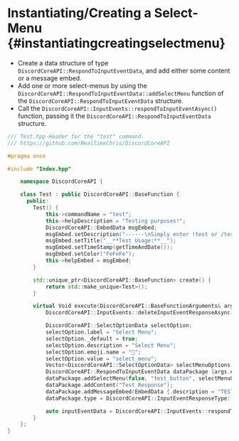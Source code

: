 Instantiating/Creating a Select-Menu {#instantiatingcreatingselectmenu}
============
- Create a data structure of type `DiscordCoreAPI::RespondToInputEventData`, and add either some content or a message embed.
- Add one or more select-menus by using the `DiscordCoreAPI::RespondToInputEventData::addSelectMenu` function of the `DiscordCoreAPI::RespondToInputEventData` structure.
- Call the `DiscordCoreAPI::InputEvents::respondToInputEventAsync()` function, passing it the `DiscordCoreAPI::RespondToInputEventData` structure.
```cpp
/// Test.hpp-Header for the "test" command.
/// https://github.com/RealTimeChris/DiscordCoreAPI

#pragma once

#include "Index.hpp"

	namespace DiscordCoreAPI {

	class Test : public DiscordCoreAPI::BaseFunction {
	  public:
		Test() {
			this->commandName = "test";
			this->helpDescription = "Testing purposes!";
			DiscordCoreAPI::EmbedData msgEmbed;
			msgEmbed.setDescription("------\nSimply enter !test or /test!\n------");
			msgEmbed.setTitle("__**Test Usage:**__");
			msgEmbed.setTimeStamp(getTimeAndDate());
			msgEmbed.setColor("FeFeFe");
			this->helpEmbed = msgEmbed;
		}

		std::unique_ptr<DiscordCoreAPI::BaseFunction> create() {
			return std::make_unique<Test>();
		}

		virtual Void execute(DiscordCoreAPI::BaseFunctionArguments& args) {
			DiscordCoreAPI::InputEvents::deleteInputEventResponseAsync(args.eventData).get();

			DiscordCoreAPI::SelectOptionData selectOption;
			selectOption.label = "Select Menu";
			selectOption._default = true;
			selectOption.description = "Select Menu";
			selectOption.emoji.name = "🏁";
			selectOption.value = "select_menu";
			Vector<DiscordCoreAPI::SelectOptionData> selectMenuOptions {selectOption};
			DiscordCoreAPI::RespondToInputEventData dataPackage {args.eventData};
			dataPackage.addSelectMenu(false, "test_button", selectMenuOptions, "Select-Menu", 1, 1);
			dataPackage.addContent("Test Response");
			dataPackage.addMessageEmbed(EmbedData {.description = "TESTING!", .title = "Test Title"});
			dataPackage.type = DiscordCoreAPI::InputEventResponseType::Interaction_Response;

			auto inputEventData = DiscordCoreAPI::InputEvents::respondToInputEventAsync(dataPackage);
		}
	};
}
```